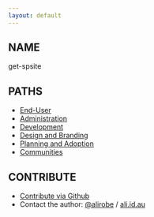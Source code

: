 ```yaml
---
layout: default
---
```


##  NAME 

get-spsite

## PATHS

* [End-User](end-user)
* [Administration](administration)
* [Development](development)
* [Design and Branding](design)
* [Planning and Adoption](planning-adoption)
* [Communities](communities)

## CONTRIBUTE

* [Contribute via Github](https://github.com/alirobe/get-spsite)
* Contact the author: [@alirobe](https://twitter.com/alirobe) / [ali.id.au](http://www.ali.id.au)